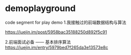 # demoplayground
code segment for play demo
1.我接触过的前端数据结构与算法

https://juejin.im/post/5958bac35188250d892f5c91

2.前端面试必备 —— 基本排序算法
https://juejin.im/entry/5979bed7f265da3e13573e8c
